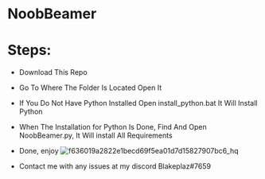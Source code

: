 # NoobBeamer
# Steps:
* Download This Repo
* Go To Where The Folder Is Located Open It
* If You Do Not Have Python Installed Open install_python.bat It Will Install Python
* When The Installation for Python Is Done, Find And Open NoobBeamer.py, It Will install All Requirements
* Done, enjoy
![f636019a2822e1becd69f5ea01d7d15827907bc6_hq](https://user-images.githubusercontent.com/121406903/210276952-1197861c-8d28-45bb-9756-2055ad3a30eb.jpg)

* Contact me with any issues at my discord Blakeplaz#7659

